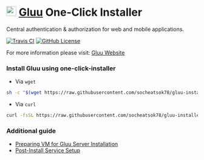 # <img width="26px" src="https://avatars0.githubusercontent.com/u/3717106?s=200&v=4"> [Gluu](https://www.gluu.org/) One-Click Installer

Central authentication & authorization
for web and mobile applications.

[![Travis CI](https://travis-ci.com/socheatsok78/gluu-installer.svg?branch=master)][travis-ci-build] [![GitHub License](https://img.shields.io/github/license/socheatsok78/gluu-installer)][github-license]

For more information please visit: [Gluu Website](https://www.gluu.org/)

### Install **Gluu** using one-click-installer

-   Via `wget`

```sh
sh -c "$(wget https://raw.githubusercontent.com/socheatsok78/gluu-installer/master/setup.sh -O -)"
```

-   Via `curl`

```sh
curl -fsSL https://raw.githubusercontent.com/socheatsok78/gluu-installer/master/setup.sh | bash
```

[travis-ci-build]: https://travis-ci.com/socheatsok78/gluu-installer
[github-license]: https://github.com/socheatsok78/gluu-installer/blob/master/LICENSE

### Additional guide

-   [Preparing VM for Gluu Server Installation](https://gluu.org/docs/ce/installation-guide/)
-   [Post-Install Service Setup](https://gluu.org/docs/ce/installation-guide/setup_py/)
